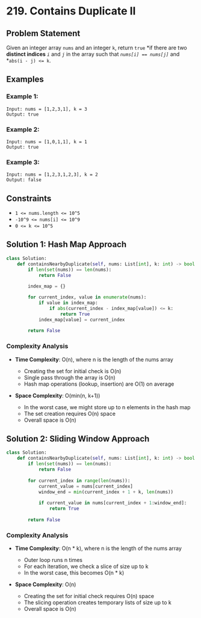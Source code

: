 # 219. Contains Duplicate II

## Problem Statement

Given an integer array `nums` and an integer `k`, return `true` *if there are two ****distinct indices**** *`i`* and *`j`* in the array such that *`nums[i] == nums[j]`* and *`abs(i - j) <= k`.

## Examples

### Example 1:
```
Input: nums = [1,2,3,1], k = 3
Output: true
```

### Example 2:
```
Input: nums = [1,0,1,1], k = 1
Output: true
```

### Example 3:
```
Input: nums = [1,2,3,1,2,3], k = 2
Output: false
```

## Constraints
* `1 <= nums.length <= 10^5`
* `-10^9 <= nums[i] <= 10^9`
* `0 <= k <= 10^5`

## Solution 1: Hash Map Approach

```python
class Solution:
    def containsNearbyDuplicate(self, nums: List[int], k: int) -> bool:
        if len(set(nums)) == len(nums):
            return False
            
        index_map = {}

        for current_index, value in enumerate(nums):
            if value in index_map:
                if abs(current_index - index_map[value]) <= k:
                    return True
            index_map[value] = current_index
            
        return False
```

### Complexity Analysis

- **Time Complexity**: O(n), where n is the length of the nums array
  - Creating the set for initial check is O(n)
  - Single pass through the array is O(n)
  - Hash map operations (lookup, insertion) are O(1) on average

- **Space Complexity**: O(min(n, k+1))
  - In the worst case, we might store up to n elements in the hash map
  - The set creation requires O(n) space
  - Overall space is O(n)

## Solution 2: Sliding Window Approach

```python
class Solution:
    def containsNearbyDuplicate(self, nums: List[int], k: int) -> bool:
        if len(set(nums)) == len(nums):
            return False
        
        for current_index in range(len(nums)):
            current_value = nums[current_index]
            window_end = min(current_index + 1 + k, len(nums))
            
            if current_value in nums[current_index + 1:window_end]:
                return True
                
        return False
```

### Complexity Analysis

- **Time Complexity**: O(n * k), where n is the length of the nums array
  - Outer loop runs n times
  - For each iteration, we check a slice of size up to k
  - In the worst case, this becomes O(n * k)

- **Space Complexity**: O(n)
  - Creating the set for initial check requires O(n) space
  - The slicing operation creates temporary lists of size up to k
  - Overall space is O(n)
